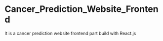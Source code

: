 # Cancer_Prediction_Website_Frontend
It is a cancer prediction website frontend part build with React.js
